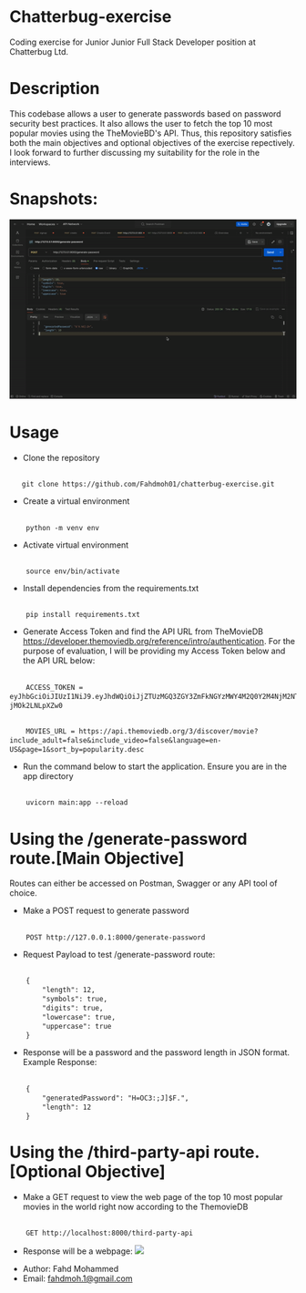 # Chatterbug-exercise
Coding exercise for Junior Junior Full Stack Developer position at Chatterbug Ltd.

# Description
This codebase allows a user to generate passwords based on password security best practices. It also allows the user to fetch the top 10
most popular movies using the TheMovieBD's API. Thus, this repository satisfies both the main objectives and optional objectives of the exercise repectively. I look forward to further discussing my suitability for the role in the interviews.

# Snapshots:
![](overall.gif)

# Usage
* Clone the repository
##
       git clone https://github.com/Fahdmoh01/chatterbug-exercise.git 

* Create a virtual environment
##
        python -m venv env

* Activate virtual environment
##
        source env/bin/activate

* Install dependencies from the requirements.txt
##
        pip install requirements.txt

* Generate Access Token and find the API URL  from TheMovieDB https://developer.themoviedb.org/reference/intro/authentication. For the purpose of evaluation, I will be providing my Access Token below and the API URL below:
##
        ACCESS_TOKEN = eyJhbGciOiJIUzI1NiJ9.eyJhdWQiOiJjZTUzMGQ3ZGY3ZmFkNGYzMWY4M2Q0Y2M4NjM2NTIzNiIsInN1YiI6IjYwNWRmOTEyZjNlMGRmMDA3MzkxNDViMSIsInNjb3BlcyI6WyJhcGlfcmVhZCJdLCJ2ZXJzaW9uIjoxfQ.e8nwm4dk5HMerwzFSRoY6oLcaIEoy-jMOk2LNLpXZw0
##
        MOVIES_URL = https://api.themoviedb.org/3/discover/movie?include_adult=false&include_video=false&language=en-US&page=1&sort_by=popularity.desc

* Run the command below to start the application. Ensure you are in the app directory
##
        uvicorn main:app --reload


# Using the /generate-password route.[Main Objective]
Routes can either be accessed on Postman, Swagger or any API tool of choice.
* Make a POST request to generate password
##
        POST http://127.0.0.1:8000/generate-password
        
        
* Request Payload to test /generate-password route:
##
        {
            "length": 12,
            "symbols": true,
            "digits": true,
            "lowercase": true,
            "uppercase": true
        }
* Response will be a password and the password length in JSON format. Example Response:
##
        {
            "generatedPassword": "H=OC3:;J]$F.",
            "length": 12
        }

# Using the /third-party-api route.[Optional Objective]
* Make a GET request to view the web page of the top 10 most popular movies in the world right now according to the ThemovieDB
##
        GET http://localhost:8000/third-party-api

* Response will be a webpage:
![](thirdparty.gif)

- Author: Fahd Mohammed 
- Email: fahdmoh.1@gmail.com